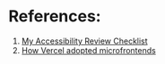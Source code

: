 
# References:

1. [My Accessibility Review Checklist](https://sarahabd.com/blog/my-accessibility-review-checklist)
2. [How Vercel adopted microfrontends](https://vercel.com/blog/how-vercel-adopted-microfrontends?utm_source=substack&utm_medium=email)
